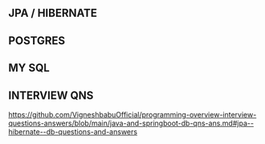 ## JPA / HIBERNATE

## POSTGRES

## MY SQL

## INTERVIEW QNS

https://github.com/VigneshbabuOfficial/programming-overview-interview-questions-answers/blob/main/java-and-springboot-db-qns-ans.md#jpa--hibernate--db-questions-and-answers
